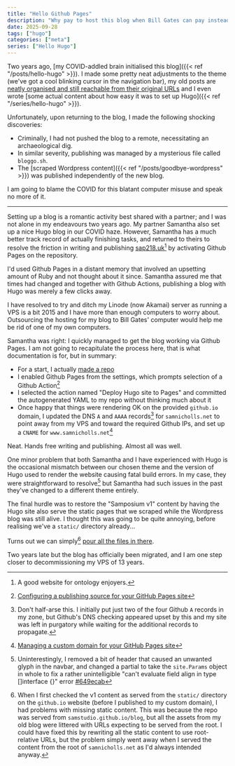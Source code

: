 ```yaml
---
title: "Hello Github Pages"
description: "Why pay to host this blog when Bill Gates can pay instead?"
date: 2025-09-28
tags: ["hugo"]
categories: ["meta"]
series: ["Hello Hugo"]
---
```


Two years ago, [my COVID-addled brain initialised this blog]({{< ref "/posts/hello-hugo" >}}).
I made some pretty neat adjustments to the theme (we've got a cool blinking cursor in the navigation bar), my old posts are [neatly organised and still reachable from their original URLs](/v1) and I even wrote [some actual content about how easy it was to set up Hugo]({{< ref "/series/hello-hugo" >}}).

Unfortunately, upon returning to the blog, I made the following shocking discoveries:

- Criminally, I had not pushed the blog to a remote, necessitating an archaeological dig.
- In similar severity, publishing was managed by a mysterious file called `bloggo.sh`.
- The [scraped Wordpress content]({{< ref "/posts/goodbye-wordpress" >}}) was published independently of the new blog.

I am going to blame the COVID for this blatant computer misuse and speak no more of it.

***

Setting up a blog is a romantic activity best shared with a partner; and I was not alone in my endeavours two years ago.
My partner Samantha also set up a nice Hugo blog in our COVID haze.
However, Samantha has a much better track record of actually finishing tasks, and returned to theirs to resolve the friction in writing and publishing [sap218.uk](https://sap218.uk)[^sap218] by activating Github Pages on the repository.

I'd used Github Pages in a distant memory that involved an upsetting amount of Ruby and not thought about it since.
Samantha assured me that times had changed and together with Github Actions, publishing a blog with Hugo was merely a few clicks away.

I have resolved to try and ditch my Linode (now Akamai) server as running a VPS is a bit 2015 and I have more than enough computers to worry about.
Outsourcing the hosting for my blog to Bill Gates' computer would help me be rid of one of my own computers.

Samantha was right: I quickly managed to get the blog working via Github Pages.
I am not going to recapitulate the process here, that is what documentation is for, but in summary:

- For a start, I actually [made a repo](https://github.com/SamStudio8/blog)
- I enabled Github Pages from the settings, which prompts selection of a Github Action[^action]
- I selected the action named "Deploy Hugo site to Pages" and committed the autogenerated YAML to my repo without thinking much about it
- Once happy that things were rendering OK on the provided `github.io` domain, I updated the DNS `A` and `AAAA` records[^aaah] for `samnicholls.net` to point away from my VPS and toward the required Github IPs, and set up a `CNAME` for `www.samnicholls.net`[^domain]

Neat. Hands free writing and publishing.
Almost all was well.

One minor problem that both Samantha and I have experienced with Hugo is the occasional mismatch between our chosen theme and the version of Hugo used to render the website causing fatal build errors. In my case, they were straightforward to resolve[^template] but Samantha had such issues in the past they've changed to a different theme entirely.

The final hurdle was to restore the "Samposium v1" content by having the Hugo site also serve the static pages that we scraped while the Wordpress blog was still alive.
I thought this was going to be quite annoying, before realising we've a `static/` directory already...

Turns out we can simply[^static] [pour all the files in there](https://github.com/SamStudio8/blog/tree/main/static).

Two years late but the blog has officially been migrated, and I am one step closer to decommissioning my VPS of 13 years.




[^action]: [Configuring a publishing source for your GitHub Pages site](https://docs.github.com/en/pages/getting-started-with-github-pages/configuring-a-publishing-source-for-your-github-pages-site)
[^aaah]: Don't half-arse this. I initially put just two of the four Github `A` records in my zone, but Github's DNS checking appeared upset by this and my site was left in purgatory while waiting for the additional records to propagate.
[^template]: Uninterestingly, I removed a bit of header that caused an unwanted glyph in the navbar, and changed a partial to take the `site.Params` object in whole to fix a rather unintelligible "can't evaluate field align in type []interface {}" error [#649ecab](https://github.com/SamStudio8/blog/commit/649ecab8fd61e956a92da3f025705f1a364b6e38)
[^domain]: [Managing a custom domain for your GitHub Pages site](https://docs.github.com/en/pages/configuring-a-custom-domain-for-your-github-pages-site/managing-a-custom-domain-for-your-github-pages-site)
[^static]: When I first checked the v1 content as served from the `static/` directory on the `github.io` website (before I published to my custom domain), I had problems with missing static content. This was because the repo was served from `samstudio.github.io/blog`, but all the assets from my old blog were littered with URLs expecting to be served from the root. I could have fixed this by rewriting all the static content to use root-relative URLs, but the problem simply went away when I served the content from the root of `samnicholls.net` as I'd always intended anyway.
[^sap218]: A good website for ontology enjoyers.
